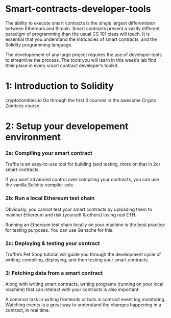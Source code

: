 # Smart-contracts-developer-tools
The ability to execute smart contracts is the single largest differentiator between Ethereum and Bitcoin. Smart contracts present a vastly different paradigm of programming than the usual CS 101 class will teach. It is essential that you understand the intricacies of smart contracts, and the Solidity programming language.

The developement of any large project requires the use of developer tools to streamline the process. The tools you will learn in this week’s lab find their place in every smart contract developer’s toolkit.

# 1: Introduction to Solidity
cryptozombies.io
Go through the first 3 courses in the awesome Crypto Zombies course.

# 2: Setup your developement environment

### 2a: Compiling your smart contract
Truffle is an easy-to-use tool for building (and testing, more on that in 2c) smart contracts.

If you want advanced control over compiling your contracts, you can use the vanilla Solidity compiler solc.

### 2b: Run a local Ethereum test chain
Obviously, you cannot test your smart contracts by uploading them to mainnet Ethereum and risk (yourself & others) losing real ETH.

Running an Ethereum test chain locally on your machine is the best practice for testing purposes. You can use Ganache for this.

### 2c: Deploying & testing your contract
Truffle’s Pet Shop tutorial will guide you through the development cycle of writing, compiling, deploying, and then testing your smart contracts.

### 3: Fetching data from a smart contract
Along with writing smart contracts, writing programs (running on your local machine) that can interact with your contracts is also important.

A common task in writing frontends or bots is contract event log monitoring. Watching events is a great way to understand the changes happening in a contract, in real time.

